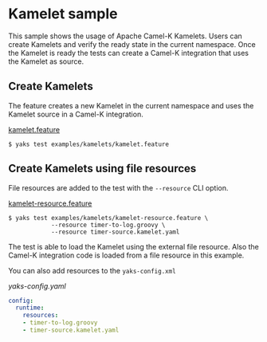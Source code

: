 # Kamelet sample

This sample shows the usage of Apache Camel-K Kamelets. Users can create Kamelets and verify the ready state
in the current namespace. Once the Kamelet is ready the tests can create a Camel-K integration that uses the Kamelet as source.

## Create Kamelets

The feature creates a new Kamelet in the current namespace and uses the Kamelet source in a
Camel-K integration.

[kamelet.feature](kamelet.feature)
```shell script
$ yaks test examples/kamelets/kamelet.feature
```

## Create Kamelets using file resources

File resources are added to the test with the `--resource` CLI option.

[kamelet-resource.feature](kamelet-resource.feature)
```shell script
$ yaks test examples/kamelets/kamelet-resource.feature \
            --resource timer-to-log.groovy \
            --resource timer-source.kamelet.yaml
```             

The test is able to load the Kamelet using the external file resource. Also the Camel-K integration code
is loaded from a file resource in this example.

You can also add resources to the `yaks-config.xml`

*yaks-config.yaml*
```yaml
config:
  runtime:
    resources:
    - timer-to-log.groovy 
    - timer-source.kamelet.yaml 
```
